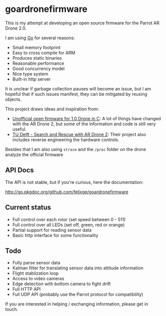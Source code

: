 # goardronefirmware

This is my attempt at developing an open source firmware for the Parrot AR Drone
2.0.

I am using [Go](http://golang.org/) for several reasons:

* Small memory footprint
* Easy to cross compile for ARM
* Produces static binaries
* Reasonable performance
* Good concurrency model
* Nice type system
* Built-in http server

It is unclear if garbage collection pauses will become an issue, but I am
hopeful that if such issues manifest, they can be mitigated by reusing objects.

This project draws ideas and inspiration from:

* [Unofficial open firmware for 1.0 Drone in C](https://github.com/ardrone/ardrone): A lot of things have changed with the AR Drone 2, but some of the information and code is still very useful.
* [TU Delft - Search and Rescue with AR Drone 2](http://paparazzi.enac.fr/wiki/TU_Delft_-_Search_and_Rescue_with_AR_Drone_2): Their project also includes reverse engineering the hardware controls.

Besides that I am also using `strace` and the `/proc` folder on the drone
analyze the official firmware

## API Docs

The API is not stable, but if you're curious, here the documentation:

http://go.pkgdoc.org/github.com/felixge/goardronefirmware

## Current status

* Full control over each rotor (set speed between 0 - 511)
* Full control over all LEDs (set off, green, red or orange)
* Partial support for reading sensor data
* Basic http interface for some functionality

## Todo

* Fully parse sensor data
* Kalman filter for translating sensor data into attitude information
* Flight stablization loop
* Access to video cameras
* Edge detection with bottom camera to fight drift
* Full HTTP API
* Full UDP API (probably use the Parrot protocol for compatibility)

If you are interested in helping / exchanging information, please get in touch.
